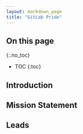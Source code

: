 ```yaml
---
layout: markdown_page
title: "GitLab Pride"
---
```


## On this page
{:.no_toc}

- TOC
{:toc}

##  Introduction


##  Mission Statement


##  Leads
